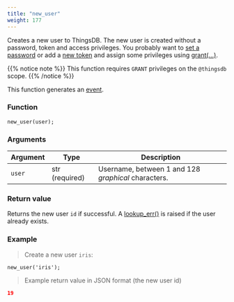 ```yaml
---
title: "new_user"
weight: 177
---
```


Creates a new user to ThingsDB. The new user is created without a password, token and access privileges.
You probably want to [set a password](../../thingsdb-api/set_password) or add a [new token](../../thingsdb-api/new_token) and assign some privileges using [grant(...)](../../thingsdb-api/grant).

{{% notice note %}}
This function requires `GRANT` privileges on the `@thingsdb` scope.
{{% /notice %}}

This function generates an [event](../../overview/events).

### Function

`new_user(user);`

### Arguments

Argument | Type | Description
-------- | ---- | -----------
`user` | str (required) | Username, between 1 and 128 *graphical* characters.

### Return value

Returns the new user `id` if successful. A [lookup_err()](../../errors/lookup_err) is raised
if the user already exists.

### Example

> Create a new user `iris`:

```thingsdb,should_pass,@t
new_user('iris');
```

> Example return value in JSON format (the new user id)

```json
19
```
